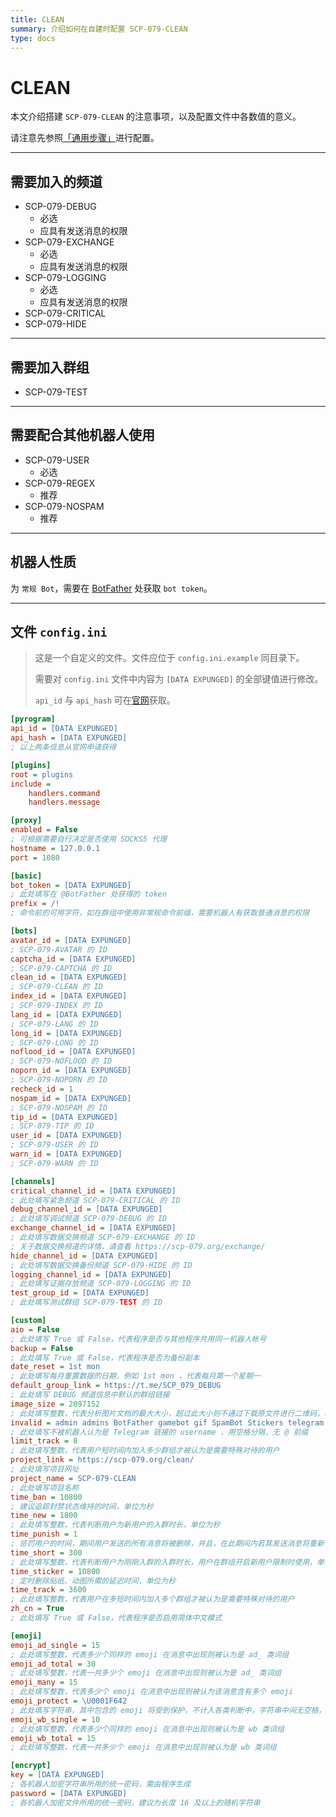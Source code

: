 ```yaml
---
title: CLEAN
summary: 介绍如何在自建时配置 SCP-079-CLEAN
type: docs
---
```


# CLEAN

本文介绍搭建 `SCP-079-CLEAN` 的注意事项，以及配置文件中各数值的意义。

请注意先参照[「通用步骤」](/general/)进行配置。

---

## 需要加入的频道

- SCP-079-DEBUG
    - 必选
    - 应具有发送消息的权限
- SCP-079-EXCHANGE
    - 必选
    - 应具有发送消息的权限
- SCP-079-LOGGING
    - 必选
    - 应具有发送消息的权限
- SCP-079-CRITICAL
- SCP-079-HIDE

---

## 需要加入群组

- SCP-079-TEST

---

## 需要配合其他机器人使用

- SCP-079-USER
    - 必选
- SCP-079-REGEX
    - 推荐
- SCP-079-NOSPAM
    - 推荐

---

## 机器人性质

为 `常规 Bot`，需要在 [BotFather](https://t.me/BotFather) 处获取 `bot token`。

---

## 文件 `config.ini`

> 这是一个自定义的文件。文件应位于 `config.ini.example` 同目录下。
>
> 需要对 `config.ini` 文件中内容为 `[DATA EXPUNGED]` 的全部键值进行修改。
>
> `api_id` 与 `api_hash` 可在[官网](https://my.telegram.org)获取。

```ini
[pyrogram]
api_id = [DATA EXPUNGED]
api_hash = [DATA EXPUNGED]
; 以上两条信息从官网申请获得

[plugins]
root = plugins
include =
    handlers.command
    handlers.message

[proxy]
enabled = False
; 可根据需要自行决定是否使用 SOCKS5 代理
hostname = 127.0.0.1
port = 1080

[basic]
bot_token = [DATA EXPUNGED]
; 此处填写在 @BotFather 处获得的 token
prefix = /!
; 命令前的可用字符，如在群组中使用非常规命令前缀，需要机器人有获取普通消息的权限

[bots]
avatar_id = [DATA EXPUNGED]
; SCP-079-AVATAR 的 ID
captcha_id = [DATA EXPUNGED]
; SCP-079-CAPTCHA 的 ID
clean_id = [DATA EXPUNGED]
; SCP-079-CLEAN 的 ID
index_id = [DATA EXPUNGED]
; SCP-079-INDEX 的 ID
lang_id = [DATA EXPUNGED]
; SCP-079-LANG 的 ID
long_id = [DATA EXPUNGED]
; SCP-079-LONG 的 ID
noflood_id = [DATA EXPUNGED]
; SCP-079-NOFLOOD 的 ID
noporn_id = [DATA EXPUNGED]
; SCP-079-NOPORN 的 ID
recheck_id = 1
nospam_id = [DATA EXPUNGED]
; SCP-079-NOSPAM 的 ID
tip_id = [DATA EXPUNGED]
; SCP-079-TIP 的 ID
user_id = [DATA EXPUNGED]
; SCP-079-USER 的 ID
warn_id = [DATA EXPUNGED]
; SCP-079-WARN 的 ID

[channels]
critical_channel_id = [DATA EXPUNGED]
; 此处填写紧急频道 SCP-079-CRITICAL 的 ID
debug_channel_id = [DATA EXPUNGED]
; 此处填写调试频道 SCP-079-DEBUG 的 ID
exchange_channel_id = [DATA EXPUNGED]
; 此处填写数据交换频道 SCP-079-EXCHANGE 的 ID
; 关于数据交换频道的详情，请查看 https://scp-079.org/exchange/
hide_channel_id = [DATA EXPUNGED]
; 此处填写数据交换备份频道 SCP-079-HIDE 的 ID
logging_channel_id = [DATA EXPUNGED]
; 此处填写证据存放频道 SCP-079-LOGGING 的 ID
test_group_id = [DATA EXPUNGED]
; 此处填写测试群组 SCP-079-TEST 的 ID

[custom]
aio = False
; 此处填写 True 或 False，代表程序是否与其他程序共用同一机器人帐号
backup = False
; 此处填写 True 或 False，代表程序是否为备份副本
date_reset = 1st mon
; 此处填写每月重置数据的日期，例如 1st mon ，代表每月第一个星期一
default_group_link = https://t.me/SCP_079_DEBUG
; 此处填写 DEBUG 频道信息中默认的群组链接
image_size = 2097152
; 此处填写整数，代表分析图片文档的最大大小，超过此大小则不通过下载原文件进行二维码，单位为 B
invalid = admin admins BotFather gamebot gif SpamBot Stickers telegram vote
; 此处填写不被机器人认为是 Telegram 链接的 username ，用空格分隔，无 @ 前缀
limit_track = 8
; 此处填写整数，代表用户短时间内加入多少群组才被认为是需要特殊对待的用户
project_link = https://scp-079.org/clean/
; 此处填写项目网址
project_name = SCP-079-CLEAN
; 此处填写项目名称
time_ban = 10800
; 建议追踪封禁状态维持的时间，单位为秒
time_new = 1800
; 此处填写整数，代表判断用户为新用户的入群时长，单位为秒
time_punish = 1
; 惩罚用户的时间，期间用户发送的所有消息将被删除，并且，在此期间内若其发送消息将重新计时
time_short = 300
; 此处填写整数，代表判断用户为刚刚入群的入群时长，用户在群组开启新用户限制时使用，单位为秒
time_sticker = 10800
; 定时删除贴纸、动图所需的延迟时间，单位为秒
time_track = 3600
; 此处填写整数，代表用户在多短时间内加入多个群组才被认为是需要特殊对待的用户
zh_cn = True
; 此处填写 True 或 False，代表程序是否启用简体中文模式

[emoji]
emoji_ad_single = 15
; 此处填写整数，代表多少个同样的 emoji 在消息中出现则被认为是 ad_ 类词组
emoji_ad_total = 30
; 此处填写整数，代表一共多少个 emoji 在消息中出现则被认为是 ad_ 类词组
emoji_many = 15
; 此处填写整数，代表多少个 emoji 在消息中出现则被认为该消息含有多个 emoji
emoji_protect = \U0001F642
; 此处填写字符串，其中包含的 emoji 将受到保护，不计入各类判断中，字符串中间无空格，请以 \UXXXXXXXX 的形式代表一个 emoji
emoji_wb_single = 10
; 此处填写整数，代表多少个同样的 emoji 在消息中出现则被认为是 wb 类词组
emoji_wb_total = 15
; 此处填写整数，代表一共多少个 emoji 在消息中出现则被认为是 wb 类词组

[encrypt]
key = [DATA EXPUNGED]
; 各机器人加密字符串所用的统一密码，需由程序生成
password = [DATA EXPUNGED]
; 各机器人加密文件所用的统一密码，建议为长度 16 及以上的随机字符串
```
